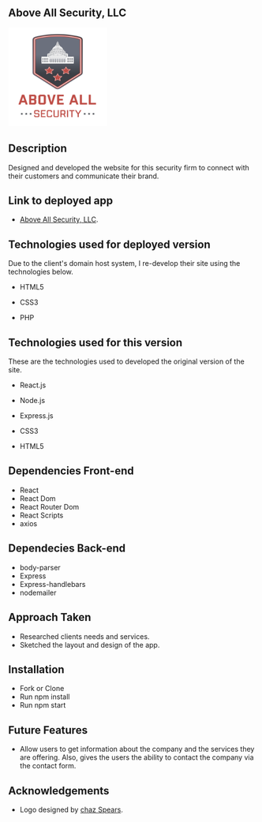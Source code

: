 ## Above All Security, LLC

<img src="/src/components/Img/above_all_security_logo.png" alt="Logo" width="200px" height= "200px"/>

## Description

Designed and developed the website for this security firm
to connect with their customers and communicate their brand. 

## Link to deployed app

* [Above All Security, LLC](http://aboveall-security.com/).

## Technologies used for deployed version

Due to the client's domain host system, I re-develop their site using the technologies below. 

* HTML5

* CSS3

* PHP

## Technologies used for this version

These are the technologies used to developed the original version of the site.

* React.js

* Node.js

* Express.js

* CSS3

* HTML5

## Dependencies Front-end

* React
* React Dom
* React Router Dom
* React Scripts
* axios 

## Dependecies Back-end 

* body-parser
* Express
* Express-handlebars
* nodemailer

## Approach Taken

* Researched clients needs and services. 
* Sketched the layout and design of the app.

## Installation

* Fork or Clone 
* Run npm install
* Run npm start 

## Future Features

* Allow users to get information about the company and the services they are offering. Also, gives the users the ability to contact the company via the contact form. 


## Acknowledgements

* Logo designed by [chaz Spears](http://www.chazspears.com/).
